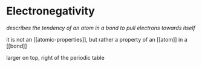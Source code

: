 # Electronegativity

_describes the tendency of an atom in a bond to pull electrons towards itself_

it is not an [[atomic-properties]], but rather a property of an [[atom]] in a [[bond]]

larger on top, right of the periodic table
